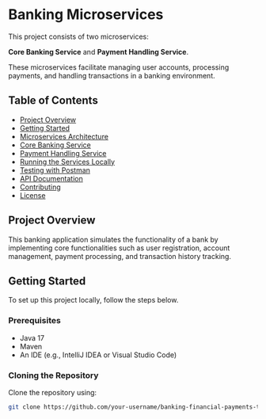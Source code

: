 # Banking Microservices

This project consists of two microservices: 

**Core Banking Service** and 
**Payment Handling Service**. 

These microservices facilitate managing user accounts, processing payments, and handling transactions in a banking environment.

## Table of Contents

- [Project Overview](#project-overview)
- [Getting Started](#getting-started)
- [Microservices Architecture](#microservices-architecture)
- [Core Banking Service](#core-banking-service)
- [Payment Handling Service](#payment-handling-service)
- [Running the Services Locally](#running-the-services-locally)
- [Testing with Postman](#testing-with-postman)
- [API Documentation](#api-documentation)
- [Contributing](#contributing)
- [License](#license)

## Project Overview

This banking application simulates the functionality of a bank by implementing core functionalities such as user registration, account management, payment processing, and transaction history tracking.

## Getting Started

To set up this project locally, follow the steps below.

### Prerequisites

- Java 17
- Maven
- An IDE (e.g., IntelliJ IDEA or Visual Studio Code)

### Cloning the Repository

Clone the repository using:

```bash
git clone https://github.com/your-username/banking-financial-payments-transactions-service.git
